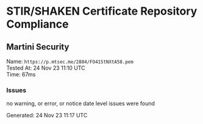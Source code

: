 # STIR/SHAKEN Certificate Repository Compliance

## Martini Security

Name: `https://p.mtsec.me/2884/FO41StNXtA58.pem`\
Tested At: 24 Nov 23 11:10 UTC\
Time: 67ms

### Issues

no warning, or error, or notice date level issues were found

Generated: 24 Nov 23 11:17 UTC